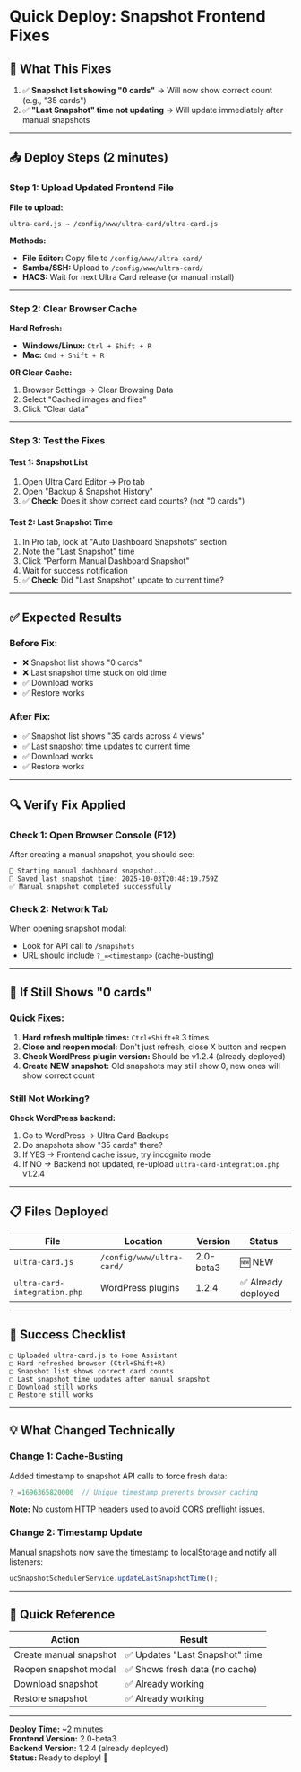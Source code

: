 # Quick Deploy: Snapshot Frontend Fixes

## 🎯 What This Fixes

1. ✅ **Snapshot list showing "0 cards"** → Will now show correct count (e.g., "35 cards")
2. ✅ **"Last Snapshot" time not updating** → Will update immediately after manual snapshots

---

## 📤 Deploy Steps (2 minutes)

### Step 1: Upload Updated Frontend File

**File to upload:**

```
ultra-card.js → /config/www/ultra-card/ultra-card.js
```

**Methods:**

- **File Editor:** Copy file to `/config/www/ultra-card/`
- **Samba/SSH:** Upload to `/config/www/ultra-card/`
- **HACS:** Wait for next Ultra Card release (or manual install)

---

### Step 2: Clear Browser Cache

**Hard Refresh:**

- **Windows/Linux:** `Ctrl + Shift + R`
- **Mac:** `Cmd + Shift + R`

**OR Clear Cache:**

1. Browser Settings → Clear Browsing Data
2. Select "Cached images and files"
3. Click "Clear data"

---

### Step 3: Test the Fixes

#### Test 1: Snapshot List

1. Open Ultra Card Editor → Pro tab
2. Open "Backup & Snapshot History"
3. ✅ **Check:** Does it show correct card counts? (not "0 cards")

#### Test 2: Last Snapshot Time

1. In Pro tab, look at "Auto Dashboard Snapshots" section
2. Note the "Last Snapshot" time
3. Click "Perform Manual Dashboard Snapshot"
4. Wait for success notification
5. ✅ **Check:** Did "Last Snapshot" update to current time?

---

## ✅ Expected Results

### Before Fix:

- ❌ Snapshot list shows "0 cards"
- ❌ Last snapshot time stuck on old time
- ✅ Download works
- ✅ Restore works

### After Fix:

- ✅ Snapshot list shows "35 cards across 4 views"
- ✅ Last snapshot time updates to current time
- ✅ Download works
- ✅ Restore works

---

## 🔍 Verify Fix Applied

### Check 1: Open Browser Console (F12)

After creating a manual snapshot, you should see:

```
📸 Starting manual dashboard snapshot...
💾 Saved last snapshot time: 2025-10-03T20:48:19.759Z
✅ Manual snapshot completed successfully
```

### Check 2: Network Tab

When opening snapshot modal:

- Look for API call to `/snapshots`
- URL should include `?_=<timestamp>` (cache-busting)

---

## 🐛 If Still Shows "0 cards"

### Quick Fixes:

1. **Hard refresh multiple times:** `Ctrl+Shift+R` 3 times
2. **Close and reopen modal:** Don't just refresh, close X button and reopen
3. **Check WordPress plugin version:** Should be v1.2.4 (already deployed)
4. **Create NEW snapshot:** Old snapshots may still show 0, new ones will show correct count

### Still Not Working?

**Check WordPress backend:**

1. Go to WordPress → Ultra Card Backups
2. Do snapshots show "35 cards" there?
3. If YES → Frontend cache issue, try incognito mode
4. If NO → Backend not updated, re-upload `ultra-card-integration.php` v1.2.4

---

## 📋 Files Deployed

| File                         | Location                  | Version   | Status              |
| ---------------------------- | ------------------------- | --------- | ------------------- |
| `ultra-card.js`              | `/config/www/ultra-card/` | 2.0-beta3 | 🆕 NEW              |
| `ultra-card-integration.php` | WordPress plugins         | 1.2.4     | ✅ Already deployed |

---

## 🎉 Success Checklist

```
□ Uploaded ultra-card.js to Home Assistant
□ Hard refreshed browser (Ctrl+Shift+R)
□ Snapshot list shows correct card counts
□ Last snapshot time updates after manual snapshot
□ Download still works
□ Restore still works
```

---

## 💡 What Changed Technically

### Change 1: Cache-Busting

Added timestamp to snapshot API calls to force fresh data:

```typescript
?_=1696365820000  // Unique timestamp prevents browser caching
```

**Note:** No custom HTTP headers used to avoid CORS preflight issues.

### Change 2: Timestamp Update

Manual snapshots now save the timestamp to localStorage and notify all listeners:

```typescript
ucSnapshotSchedulerService.updateLastSnapshotTime();
```

---

## 🔄 Quick Reference

| Action                 | Result                          |
| ---------------------- | ------------------------------- |
| Create manual snapshot | ✅ Updates "Last Snapshot" time |
| Reopen snapshot modal  | ✅ Shows fresh data (no cache)  |
| Download snapshot      | ✅ Already working              |
| Restore snapshot       | ✅ Already working              |

---

**Deploy Time:** ~2 minutes  
**Frontend Version:** 2.0-beta3  
**Backend Version:** 1.2.4 (already deployed)  
**Status:** Ready to deploy! 🚀

